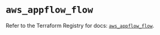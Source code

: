 # `aws_appflow_flow`

Refer to the Terraform Registry for docs: [`aws_appflow_flow`](https://registry.terraform.io/providers/hashicorp/aws/5.56.1/docs/resources/appflow_flow).
